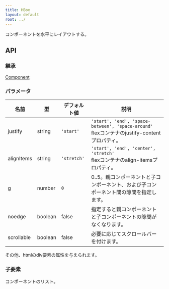 ```yaml
---
title: HBox
layout: default
root: ../
---
```


コンポーネントを水平にレイアウトする。


API
--------

### 継承

[Component](component)

### パラメータ

| 名前 | 型 | デフォルト値 | 説明 |
| ---- | -- | ----------- | ---- |
| justify | string | `'start'` | `'start', 'end', 'space-between', 'space-around'`<br />flexコンテナのjustify-contentプロパティ。 |
| alignItems | string | `'stretch'` | `'start', 'end', 'center', 'stretch'`<br />flexコンテナのalign-itemsプロパティ。 |
| g | number | `0` | 0..5。親コンポーネントと子コンポーネント、および子コンポーネント間の隙間を指定します。 |
| noedge | boolean | false | 指定すると親コンポーネントと子コンポーネントの隙間がなくなります。 |
| scrollable | boolean | false | 必要に応じてスクロールバーを付けます。 |

その他、htmlのdiv要素の属性を与えられます。

### 子要素

コンポーネントのリスト。
